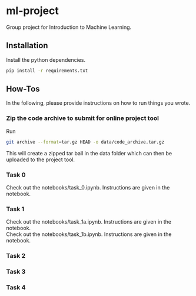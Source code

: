 # ml-project
Group project for Introduction to Machine Learning.


## Installation
Install the python dependencies.
```bash
pip install -r requirements.txt
```

## How-Tos
In the following, please provide instructions on how to run things you wrote.

### Zip the code archive to submit for online project tool
Run
```bash
git archive --format=tar.gz HEAD -o data/code_archive.tar.gz
```

This will create a zipped tar ball in the data folder which can then be uploaded
to the project tool. 

### Task 0
Check out the notebooks/task_0.ipynb. Instructions are given in the notebook.

### Task 1
Check out the notebooks/task_1a.ipynb. Instructions are given in the notebook.  
Check out the notebooks/task_1b.ipynb. Instructions are given in the notebook.

### Task 2

### Task 3

### Task 4